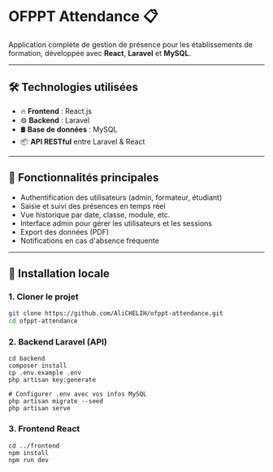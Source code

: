 # OFPPT Attendance 📋

Application complète de gestion de présence pour les établissements de formation, développée avec **React**, **Laravel** et **MySQL**.

---

## 🛠️ Technologies utilisées

- 🔥 **Frontend** : React.js
- ⚙️ **Backend** : Laravel 
- 🛢️ **Base de données** : MySQL
- 📦 **API RESTful** entre Laravel & React

---

## 📸 Fonctionnalités principales

- Authentification des utilisateurs (admin, formateur, étudiant)
- Saisie et suivi des présences en temps réel
- Vue historique par date, classe, module, etc.
- Interface admin pour gérer les utilisateurs et les sessions
- Export des données (PDF)
- Notifications en cas d'absence fréquente

---

## 🚀 Installation locale

### 1. Cloner le projet

```bash
git clone https://github.com/AliCHELIH/ofppt-attendance.git
cd ofppt-attendance
```
### 2. Backend Laravel (API)
```
cd backend
composer install
cp .env.example .env
php artisan key:generate

# Configurer .env avec vos infos MySQL
php artisan migrate --seed
php artisan serve
```
### 3. Frontend React
```
cd ../frontend
npm install
npm run dev
